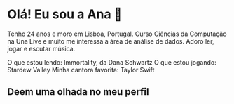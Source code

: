 # Olá! Eu sou a Ana 🥰
Tenho 24 anos e moro em Lisboa, Portugal. Curso Ciências da Computação na Una Live e muito me interessa a área de análise de dados.
Adoro ler, jogar e escutar música.

O que estou lendo: Immortality, da Dana Schwartz
O que estou jogando: Stardew Valley
Minha cantora favorita: Taylor Swift

## Deem uma olhada no meu perfil <a href="https://github.com/kimanakim">
